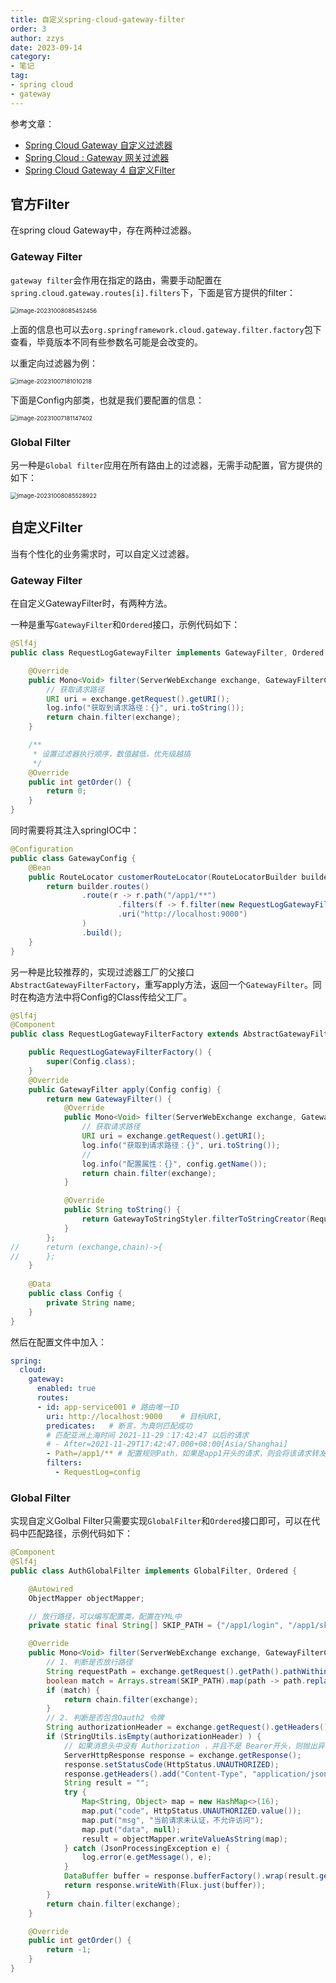 ```yaml
---
title: 自定义spring-cloud-gateway-filter
order: 3
author: zzys
date: 2023-09-14
category:
- 笔记
tag:
- spring cloud
- gateway
---
```


参考文章：

- [Spring Cloud Gateway 自定义过滤器](https://blog.csdn.net/qq_43437874/article/details/121626379) 
- [Spring Cloud : Gateway 网关过滤器](https://blog.csdn.net/zouliping123456/article/details/116128179)
- [Spring Cloud Gateway 4 自定义Filter](https://www.cnblogs.com/chenglc/p/13139407.html)

## 官方Filter

在spring cloud Gateway中，存在两种过滤器。

### Gateway Filter

`gateway filter`会作用在指定的路由，需要手动配置在`spring.cloud.gateway.routes[i].filters`下，下面是官方提供的filter：

<img src="https://blog-zzys.oss-cn-beijing.aliyuncs.com/articles/301b7c1b90a8140c51f1d80e610178ca.png" alt="image-20231008085452456" style="zoom:67%;" />

上面的信息也可以去`org.springframework.cloud.gateway.filter.factory`包下查看，毕竟版本不同有些参数名可能是会改变的。

以重定向过滤器为例：

<img src="https://blog-zzys.oss-cn-beijing.aliyuncs.com/articles/70a6780380048b7a9a6c50fb0fa38352.png" alt="image-20231007181010218" style="zoom:67%;" />

下面是Config内部类，也就是我们要配置的信息：

<img src="https://blog-zzys.oss-cn-beijing.aliyuncs.com/articles/58553fac2ff7371d037daac8acf8027c.png" alt="image-20231007181147402" style="zoom:67%;" />

### Global Filter

另一种是`Global filter`应用在所有路由上的过滤器，无需手动配置，官方提供的如下：

<img src="https://blog-zzys.oss-cn-beijing.aliyuncs.com/articles/a834c0f1b874eb37ad537a2737a96ee8.png" alt="image-20231008085528922" style="zoom: 67%;" />

## 自定义Filter

当有个性化的业务需求时，可以自定义过滤器。

### Gateway Filter

在自定义GatewayFilter时，有两种方法。

一种是重写`GatewayFilter`和`Ordered`接口，示例代码如下：

```java
@Slf4j
public class RequestLogGatewayFilter implements GatewayFilter, Ordered {

    @Override
    public Mono<Void> filter(ServerWebExchange exchange, GatewayFilterChain chain) {
        // 获取请求路径
        URI uri = exchange.getRequest().getURI();
        log.info("获取到请求路径：{}", uri.toString());
        return chain.filter(exchange);
    }

    /**
     * 设置过滤器执行顺序，数值越低，优先级越搞
     */
    @Override
    public int getOrder() {
        return 0;
    }
}
```

同时需要将其注入springIOC中：

```java
@Configuration
public class GatewayConfig {
    @Bean
    public RouteLocator customerRouteLocator(RouteLocatorBuilder builder) {
        return builder.routes()
                .route(r -> r.path("/app1/**")
                        .filters(f -> f.filter(new RequestLogGatewayFilter()))
                        .uri("http://localhost:9000")
                )
                .build();
    }
}
```

另一种是比较推荐的，实现过滤器工厂的父接口`AbstractGatewayFilterFactory`，重写apply方法，返回一个`GatewayFilter`。同时在构造方法中将Config的Class传给父工厂。

```java
@Slf4j
@Component
public class RequestLogGatewayFilterFactory extends AbstractGatewayFilterFactory<Config> {

    public RequestLogGatewayFilterFactory() {
        super(Config.class);
    }
    @Override
    public GatewayFilter apply(Config config) {
        return new GatewayFilter() {
            @Override
            public Mono<Void> filter(ServerWebExchange exchange, GatewayFilterChain chain) {
                // 获取请求路径
                URI uri = exchange.getRequest().getURI();
                log.info("获取到请求路径：{}", uri.toString());
                //
                log.info("配置属性：{}", config.getName());
                return chain.filter(exchange);
            }

            @Override
            public String toString() {
                return GatewayToStringStyler.filterToStringCreator(RequestLogGatewayFilterFactory.this).toString();
            }
        };
//      return (exchange,chain)->{
//      };
    }
    
    @Data
    public class Config {
        private String name;
    }
}
```

然后在配置文件中加入：

```yaml
spring:
  cloud:
    gateway:
      enabled: true
      routes:
      - id: app-service001 # 路由唯一ID
        uri: http://localhost:9000    # 目标URI,
        predicates:   # 断言，为真则匹配成功
        # 匹配亚洲上海时间 2021-11-29：17:42:47 以后的请求
        # - After=2021-11-29T17:42:47.000+08:00[Asia/Shanghai]
        - Path=/app1/** # 配置规则Path，如果是app1开头的请求，则会将该请求转发到目标URL
        filters:
          - RequestLog=config
```

### Global Filter

实现自定义Golbal Filter只需要实现`GlobalFilter`和`Ordered`接口即可，可以在代码中匹配路径，示例代码如下：

```java
@Component
@Slf4j
public class AuthGlobalFilter implements GlobalFilter, Ordered {

    @Autowired
    ObjectMapper objectMapper;

    // 放行路径，可以编写配置类，配置在YML中
    private static final String[] SKIP_PATH = {"/app1/login", "/app1/skip/**"};

    @Override
    public Mono<Void> filter(ServerWebExchange exchange, GatewayFilterChain chain) {
        // 1. 判断是否放行路径
        String requestPath = exchange.getRequest().getPath().pathWithinApplication().value();
        boolean match = Arrays.stream(SKIP_PATH).map(path -> path.replaceAll("/\\*\\*", "")).anyMatch(path -> path.startsWith(requestPath));
        if (match) {
            return chain.filter(exchange);
        }
        // 2. 判断是否包含Oauth2 令牌
        String authorizationHeader = exchange.getRequest().getHeaders().getFirst("Authorization");
        if (StringUtils.isEmpty(authorizationHeader) ) {
            // 如果消息头中没有 Authorization ，并且不是 Bearer开头，则抛出异常
            ServerHttpResponse response = exchange.getResponse();
            response.setStatusCode(HttpStatus.UNAUTHORIZED);
            response.getHeaders().add("Content-Type", "application/json;charset=UTF-8");
            String result = "";
            try {
                Map<String, Object> map = new HashMap<>(16);
                map.put("code", HttpStatus.UNAUTHORIZED.value());
                map.put("msg", "当前请求未认证，不允许访问");
                map.put("data", null);
                result = objectMapper.writeValueAsString(map);
            } catch (JsonProcessingException e) {
                log.error(e.getMessage(), e);
            }
            DataBuffer buffer = response.bufferFactory().wrap(result.getBytes(StandardCharsets.UTF_8));
            return response.writeWith(Flux.just(buffer));
        }
        return chain.filter(exchange);
    }

    @Override
    public int getOrder() {
        return -1;
    }
}
```

